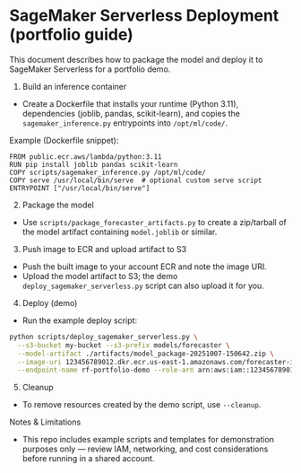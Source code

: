# SageMaker Serverless Deployment (portfolio guide)

This document describes how to package the model and deploy it to SageMaker Serverless for a portfolio demo.

1) Build an inference container
- Create a Dockerfile that installs your runtime (Python 3.11), dependencies (joblib, pandas, scikit-learn), and copies the `sagemaker_inference.py` entrypoints into `/opt/ml/code/`.

Example (Dockerfile snippet):

```
FROM public.ecr.aws/lambda/python:3.11
RUN pip install joblib pandas scikit-learn
COPY scripts/sagemaker_inference.py /opt/ml/code/
COPY serve /usr/local/bin/serve  # optional custom serve script
ENTRYPOINT ["/usr/local/bin/serve"]
```

2) Package the model
- Use `scripts/package_forecaster_artifacts.py` to create a zip/tarball of the model artifact containing `model.joblib` or similar.

3) Push image to ECR and upload artifact to S3
- Push the built image to your account ECR and note the image URI.
- Upload the model artifact to S3; the demo `deploy_sagemaker_serverless.py` script can also upload it for you.

4) Deploy (demo)
- Run the example deploy script:

```bash
python scripts/deploy_sagemaker_serverless.py \
  --s3-bucket my-bucket --s3-prefix models/forecaster \
  --model-artifact ./artifacts/model_package-20251007-150642.zip \
  --image-uri 123456789012.dkr.ecr.us-east-1.amazonaws.com/forecaster-inference:latest \
  --endpoint-name rf-portfolio-demo --role-arn arn:aws:iam::123456789012:role/SageMakerExecutionRole --region us-east-1 --invoke
```

5) Cleanup
- To remove resources created by the demo script, use `--cleanup`.

Notes & Limitations
- This repo includes example scripts and templates for demonstration purposes only — review IAM, networking, and cost considerations before running in a shared account.
